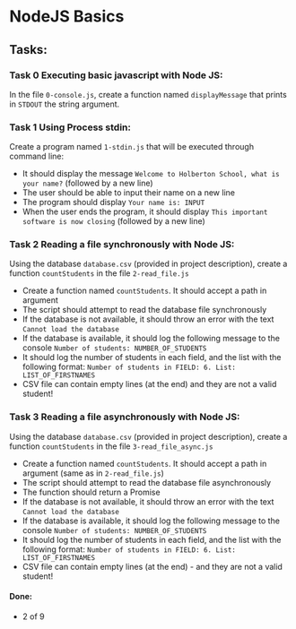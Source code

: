 # NodeJS Basics

## Tasks:

### Task 0 Executing basic javascript with Node JS:
In the file `0-console.js`, create a function named `displayMessage` that prints in `STDOUT` the string argument.

### Task 1 Using Process stdin:
Create a program named `1-stdin.js` that will be executed through command line:
* It should display the message `Welcome to Holberton School, what is your name?` (followed by a new line)
* The user should be able to input their name on a new line
* The program should display `Your name is: INPUT`
* When the user ends the program, it should display `This important software is now closing` (followed by a new line)

### Task 2 Reading a file synchronously with Node JS:
Using the database `database.csv` (provided in project description), create a function `countStudents` in the file `2-read_file.js`
* Create a function named `countStudents`. It should accept a path in argument
* The script should attempt to read the database file synchronously
* If the database is not available, it should throw an error with the text `Cannot load the database`
* If the database is available, it should log the following message to the console `Number of students: NUMBER_OF_STUDENTS`
* It should log the number of students in each field, and the list with the following format: `Number of students in FIELD: 6. List: LIST_OF_FIRSTNAMES`
* CSV file can contain empty lines (at the end) and they are not a valid student!

### Task 3 Reading a file asynchronously with Node JS:
Using the database `database.csv` (provided in project description), create a function `countStudents` in the file `3-read_file_async.js`
* Create a function named `countStudents`. It should accept a path in argument (same as in `2-read_file.js`)
* The script should attempt to read the database file asynchronously
* The function should return a Promise
* If the database is not available, it should throw an error with the text `Cannot load the database`
* If the database is available, it should log the following message to the console `Number of students: NUMBER_OF_STUDENTS`
* It should log the number of students in each field, and the list with the following format: `Number of students in FIELD: 6. List: LIST_OF_FIRSTNAMES`
* CSV file can contain empty lines (at the end) - and they are not a valid student!

#### Done:
* 2 of 9
